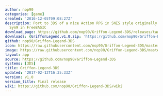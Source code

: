 ```yaml
---
author: nop90
categories: [game]
created: '2016-12-05T09:08:27Z'
description: Port to 3DS of a nice Action RPG in SNES style originally written by
  Syn9 in FreeBASIC
download_page: https://github.com/nop90/Griffon-Legend-3DS/releases/tag/v1.0
downloads: {GriffonLegend.v1.0.zip: 'https://github.com/nop90/Griffon-Legend-3DS/releases/download/v1.0/GriffonLegend.v1.0.zip'}
github: nop90/Griffon-Legend-3DS
icon: https://raw.githubusercontent.com/nop90/Griffon-Legend-3DS/master/resources/icon.png
image: https://raw.githubusercontent.com/nop90/Griffon-Legend-3DS/master/resources/banner.png
layout: app
source: https://github.com/nop90/Griffon-Legend-3DS
systems: [3DS]
title: Griffon-Legend-3DS
updated: '2017-02-12T16:35:33Z'
version: v1.0
version_title: Final release
wiki: https://github.com/nop90/Griffon-Legend-3DS/wiki
---
```

